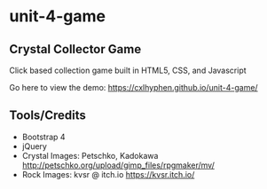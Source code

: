 # unit-4-game

## Crystal Collector Game

Click based collection game built in HTML5, CSS, and Javascript

Go here to view the demo: https://cxlhyphen.github.io/unit-4-game/

## Tools/Credits

* Bootstrap 4
* jQuery
* Crystal Images: Petschko, Kadokawa http://petschko.org/upload/gimp_files/rpgmaker/mv/
* Rock Images: kvsr @ itch.io https://kvsr.itch.io/
